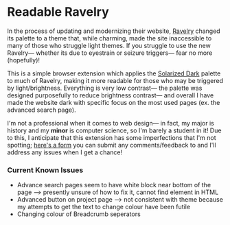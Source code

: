 # Readable Ravelry

In the process of updating and modernizing their website, [Ravelry](https://www.ravelry.com/) changed its palette to a theme that, while charming, made the site inaccessible to many of those who struggle light themes. If you struggle to use the new Ravelry&mdash; whether its due to eyestrain or seizure triggers&mdash; fear no more (hopefully)!

This is a simple browser extension which applies the [Solarized Dark](https://ethanschoonover.com/solarized/) palette to much of Ravelry, making it more readable for those who may be triggered by light/brightness. Everything is very low contrast&mdash; the palette was designed purposefully to reduce brightness contrast&mdash; and overall I have made the website dark with specific focus on the most used pages (ex. the advanced search page).

I'm not a professional when it comes to web design&mdash; in fact, my major is history and my **minor** is computer science, so I'm barely a student in it! Due to this, I anticipate that this extension has some imperfections that I'm not spotting; [here's a form](https://forms.gle/fHaxTqVwdk3KVRAE8) you can submit any comments/feedback to and I'll address any issues when I get a chance!

### Current Known Issues
- Advance search pages seem to have white block near bottom of the page —> presently unsure of how to fix it, cannot find element in HTML
- Advanced button on project page —> not consistent with theme because my attempts to get the text to change colour have been futile
- Changing colour of Breadcrumb seperators
